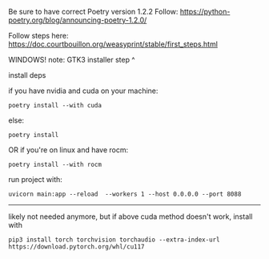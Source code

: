 Be sure to have correct Poetry version 1.2.2
Follow: https://python-poetry.org/blog/announcing-poetry-1.2.0/

Follow steps here:
https://doc.courtbouillon.org/weasyprint/stable/first_steps.html

WINDOWS! note: GTK3 installer step ^

install deps

if you have nvidia and cuda on your machine:
```shell
poetry install --with cuda
```
else:
```shell
poetry install
```
OR if you're on linux and have rocm:
```shell
poetry install --with rocm
```

run project with:
```shell
uvicorn main:app --reload  --workers 1 --host 0.0.0.0 --port 8088
```

---

likely not needed anymore, but if above cuda method doesn't work, install with
```shell
pip3 install torch torchvision torchaudio --extra-index-url https://download.pytorch.org/whl/cu117
```